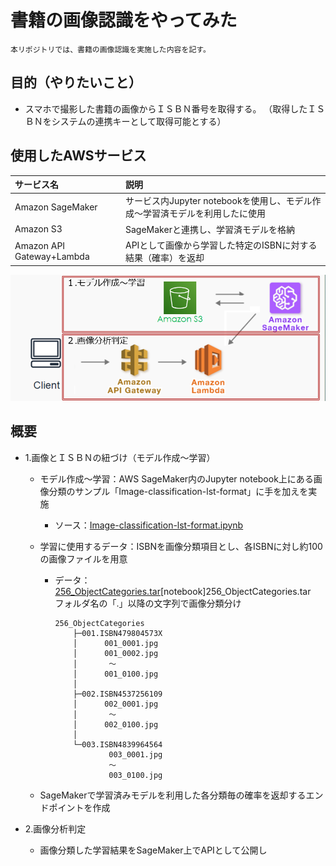 # 書籍の画像認識をやってみた
    本リポジトリでは、書籍の画像認識を実施した内容を記す。

## 目的（やりたいこと）
  - スマホで撮影した書籍の画像からＩＳＢＮ番号を取得する。
 （取得したＩＳＢＮをシステムの連携キーとして取得可能とする）

## 使用したAWSサービス
|サービス名            |説明                    |
|:--                  |:--                     |
|Amazon SageMaker | サービス内Jupyter notebookを使用し、モデル作成～学習済モデルを利用したに使用 |
|Amazon S3 |SageMakerと連携し、学習済モデルを格納   |
|Amazon API Gateway+Lambda | APIとして画像から学習した特定のISBNに対する結果（確率）を返却 |
[![概要](image.png)](./image.png)


## 概要   

 - 1.画像とＩＳＢＮの紐づけ（モデル作成～学習）
     - モデル作成～学習：AWS SageMaker内のJupyter notebook上にある画像分類のサンプル「Image-classification-lst-format」に手を加えを実施
       - ソース：[Image-classification-lst-format.ipynb](URL "https://github.com/Yasuyuki-Fujita/bookrecognize/blob/master/notebook/Image-classification-lst-format.ipynb")
     - 学習に使用するデータ：ISBNを画像分類項目とし、各ISBNに対し約100の画像ファイルを用意
       - データ：[256_ObjectCategories.tar](URL "./notebook/256_ObjectCategories.tar")[notebook]256_ObjectCategories.tar<br>
       フォルダ名の「.」以降の文字列で画像分類分け
            ```
            256_ObjectCategories
                ├─001.ISBN479804573X
                │      001_0001.jpg
                │      001_0002.jpg
                │       ～
                │      001_0100.jpg
                │      
                ├─002.ISBN4537256109
                │      002_0001.jpg
                │       ～
                │      002_0100.jpg
                │      
                └─003.ISBN4839964564
                        003_0001.jpg
                        ～
                        003_0100.jpg
            ```

     - SageMakerで学習済みモデルを利用した各分類毎の確率を返却するエンドポイントを作成

 - 2.画像分析判定
     - 画像分類した学習結果をSageMaker上でAPIとして公開し
